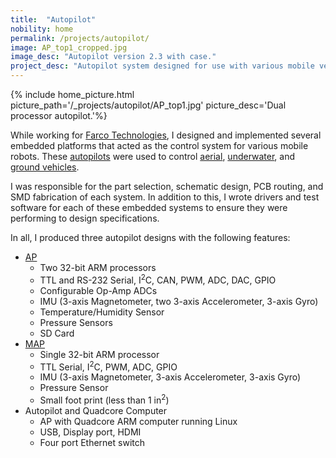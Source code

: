 ```yaml
---
title:  "Autopilot"
nobility: home
permalink: /projects/autopilot/
image: AP_top1_cropped.jpg
image_desc: "Autopilot version 2.3 with case."
project_desc: "Autopilot system designed for use with various mobile vehicles."
---
```


{% include home_picture.html picture_path='/_projects/autopilot/AP_top1.jpg' picture_desc='Dual processor autopilot.'%}

While working for [Farco Technologies](http://www.farcotech.com), I 
designed and implemented several embedded platforms that acted as the control system
for various mobile robots.
These [autopilots](http://www.farcotech.com/?q=content/autopilot-and-embedded-controls) were used to control 
[aerial]({{site.baseurl}}/projects/minq), [underwater]({{site.baseurl}}/projects/auv), and 
[ground vehicles]({{site.baseurl}}/projects/gmm).

I was responsible for the part selection, schematic design, PCB routing, and SMD fabrication of each system.
In addition to this, I wrote drivers and test software for each of these embedded systems to ensure
they were performing to design specifications.

In all, I produced three autopilot designs with the following features:  

  - [AP](http://www.farcotech.com/sites/default/files/FARCO-2ARM-12-1X.pdf)
    - Two 32-bit ARM processors
    - TTL and RS-232 Serial, I<sup>2</sup>C, CAN, PWM, ADC, DAC, GPIO
    - Configurable Op-Amp ADCs
    - IMU (3-axis Magnetometer, two 3-axis Accelerometer, 3-axis Gyro)
    - Temperature/Humidity Sensor
    - Pressure Sensors
    - SD Card
  - [MAP](http://www.farcotech.com/sites/default/files/FARCO-MAP-14-1X1.pdf)
    - Single 32-bit ARM processor
    - TTL Serial, I<sup>2</sup>C, PWM, ADC, GPIO
    - IMU (3-axis Magnetometer, 3-axis Accelerometer, 3-axis Gyro)
    - Pressure Sensor
    - Small foot print (less than 1 in<sup>2</sup>)
  - Autopilot and Quadcore Computer
    - AP with Quadcore ARM computer running Linux
    - USB, Display port, HDMI
    - Four port Ethernet switch


